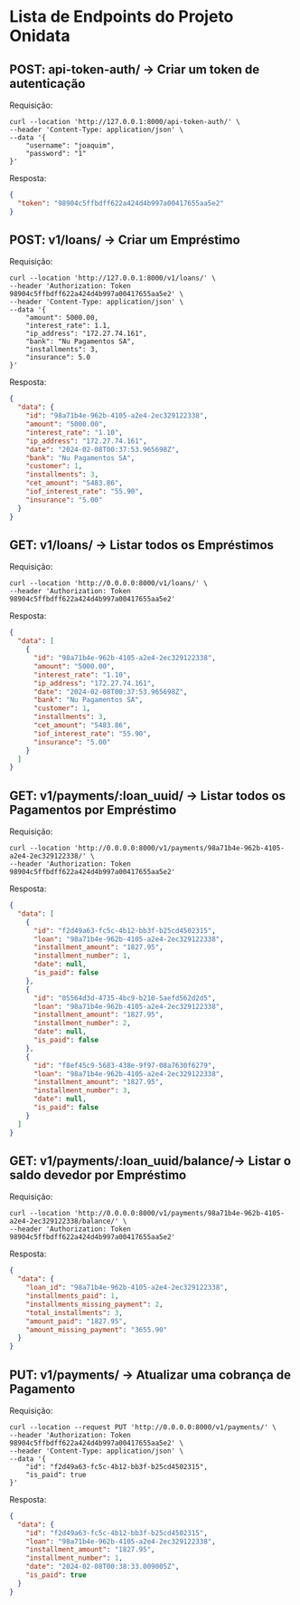 # Lista de Endpoints do Projeto Onidata

## POST: api-token-auth/ -> Criar um token de autenticação

Requisição:

```curl
curl --location 'http://127.0.0.1:8000/api-token-auth/' \
--header 'Content-Type: application/json' \
--data '{
    "username": "joaquim",
    "password": "1"
}'
```

Resposta:

```json
{
  "token": "98904c5ffbdff622a424d4b997a00417655aa5e2"
}
```

## POST: v1/loans/ -> Criar um Empréstimo

Requisição:

```curl
curl --location 'http://127.0.0.1:8000/v1/loans/' \
--header 'Authorization: Token 98904c5ffbdff622a424d4b997a00417655aa5e2' \
--header 'Content-Type: application/json' \
--data '{
    "amount": 5000.00,
    "interest_rate": 1.1,
    "ip_address": "172.27.74.161",
    "bank": "Nu Pagamentos SA",
    "installments": 3,
    "insurance": 5.0
}'
```

Resposta:

```json
{
  "data": {
    "id": "98a71b4e-962b-4105-a2e4-2ec329122338",
    "amount": "5000.00",
    "interest_rate": "1.10",
    "ip_address": "172.27.74.161",
    "date": "2024-02-08T00:37:53.965698Z",
    "bank": "Nu Pagamentos SA",
    "customer": 1,
    "installments": 3,
    "cet_amount": "5483.86",
    "iof_interest_rate": "55.90",
    "insurance": "5.00"
  }
}
```

## GET: v1/loans/ -> Listar todos os Empréstimos

Requisição:

```curl
curl --location 'http://0.0.0.0:8000/v1/loans/' \
--header 'Authorization: Token 98904c5ffbdff622a424d4b997a00417655aa5e2'
```

Resposta:

```json
{
  "data": [
    {
      "id": "98a71b4e-962b-4105-a2e4-2ec329122338",
      "amount": "5000.00",
      "interest_rate": "1.10",
      "ip_address": "172.27.74.161",
      "date": "2024-02-08T00:37:53.965698Z",
      "bank": "Nu Pagamentos SA",
      "customer": 1,
      "installments": 3,
      "cet_amount": "5483.86",
      "iof_interest_rate": "55.90",
      "insurance": "5.00"
    }
  ]
}
```

## GET: v1/payments/:loan_uuid/ -> Listar todos os Pagamentos por Empréstimo

Requisição:

```curl
curl --location 'http://0.0.0.0:8000/v1/payments/98a71b4e-962b-4105-a2e4-2ec329122338/' \
--header 'Authorization: Token 98904c5ffbdff622a424d4b997a00417655aa5e2'
```

Resposta:

```json
{
  "data": [
    {
      "id": "f2d49a63-fc5c-4b12-bb3f-b25cd4502315",
      "loan": "98a71b4e-962b-4105-a2e4-2ec329122338",
      "installment_amount": "1827.95",
      "installment_number": 1,
      "date": null,
      "is_paid": false
    },
    {
      "id": "05564d3d-4735-4bc9-b210-5aefd562d2d5",
      "loan": "98a71b4e-962b-4105-a2e4-2ec329122338",
      "installment_amount": "1827.95",
      "installment_number": 2,
      "date": null,
      "is_paid": false
    },
    {
      "id": "f8ef45c9-5683-438e-9f97-08a7630f6279",
      "loan": "98a71b4e-962b-4105-a2e4-2ec329122338",
      "installment_amount": "1827.95",
      "installment_number": 3,
      "date": null,
      "is_paid": false
    }
  ]
}
```

## GET: v1/payments/:loan_uuid/balance/-> Listar o saldo devedor por Empréstimo

Requisição:

```curl
curl --location 'http://0.0.0.0:8000/v1/payments/98a71b4e-962b-4105-a2e4-2ec329122338/balance/' \
--header 'Authorization: Token 98904c5ffbdff622a424d4b997a00417655aa5e2'
```

Resposta:

```json
{
  "data": {
    "loan_id": "98a71b4e-962b-4105-a2e4-2ec329122338",
    "installments_paid": 1,
    "installments_missing_payment": 2,
    "total_installments": 3,
    "amount_paid": "1827.95",
    "amount_missing_payment": "3655.90"
  }
}
```

## PUT: v1/payments/ -> Atualizar uma cobrança de Pagamento

Requisição:

```curl
curl --location --request PUT 'http://0.0.0.0:8000/v1/payments/' \
--header 'Authorization: Token 98904c5ffbdff622a424d4b997a00417655aa5e2' \
--header 'Content-Type: application/json' \
--data '{
    "id": "f2d49a63-fc5c-4b12-bb3f-b25cd4502315",
    "is_paid": true
}'
```

Resposta:

```json
{
  "data": {
    "id": "f2d49a63-fc5c-4b12-bb3f-b25cd4502315",
    "loan": "98a71b4e-962b-4105-a2e4-2ec329122338",
    "installment_amount": "1827.95",
    "installment_number": 1,
    "date": "2024-02-08T00:38:33.009005Z",
    "is_paid": true
  }
}
```

